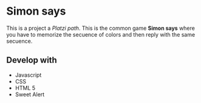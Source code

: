 # Simon says
This is a project a *Platzi path*. This is the common game **Simon says** where you have to memorize the secuence of colors and then reply with the same secuence.

## Develop with
- Javascript
- CSS
- HTML 5
- Sweet Alert

